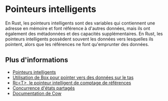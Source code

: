# Pointeurs intelligents

En Rust, les pointeurs intelligents sont des variables qui contiennent une adresse en mémoire et font référence à d'autres données, mais ils ont également des métadonnées et des capacités supplémentaires.
En Rust, les pointeurs intelligents possèdent souvent les données vers lesquelles ils pointent, alors que les références ne font qu'emprunter des données.

## Plus d'informations

- [Pointeurs intelligents](https://doc.rust-lang.org/book/ch15-00-smart-pointers.html)
- [Utilisation de Box pour pointer vers des données sur le tas](https://doc.rust-lang.org/book/ch15-01-box.html)
- [Rc\<T\>, le pointeur intelligent de comptage de références](https://doc.rust-lang.org/book/ch15-04-rc.html)
- [Concurrence d'états partagés](https://doc.rust-lang.org/book/ch16-03-shared-state.html)
- [Documentation de Cow](https://doc.rust-lang.org/std/borrow/enum.Cow.html)
